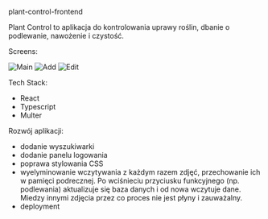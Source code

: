 plant-control-frontend

Plant Control to aplikacja do kontrolowania uprawy roślin, dbanie o podlewanie, nawożenie i czystość.

Screens:

![Main](https://user-images.githubusercontent.com/56537814/179187362-1fd4e7bc-d2e0-4aa9-9520-76d1050e8ef7.jpg)
![Add](https://user-images.githubusercontent.com/56537814/179187375-648ed690-c8c1-4aea-80df-e2ad0a5763db.jpg)
![Edit](https://user-images.githubusercontent.com/56537814/179187408-656dac82-720e-484e-8400-b70bdb45c9ce.jpg)


Tech Stack:
- React
- Typescript
- Multer

Rozwój aplikacji:

- dodanie wyszukiwarki
- dodanie panelu logowania
- poprawa stylowania CSS
- wyelyminowanie wczytywania z każdym razem zdjęć, przechowanie ich w pamięci podrecznej. Po wciśnieciu przyciusku funkcyjnego (np. podlewania) aktualizuje się baza danych i od nowa wczytuje dane. Miedzy innymi zdjęcia przez co proces nie jest płyny i zauważalny.
- deployment
